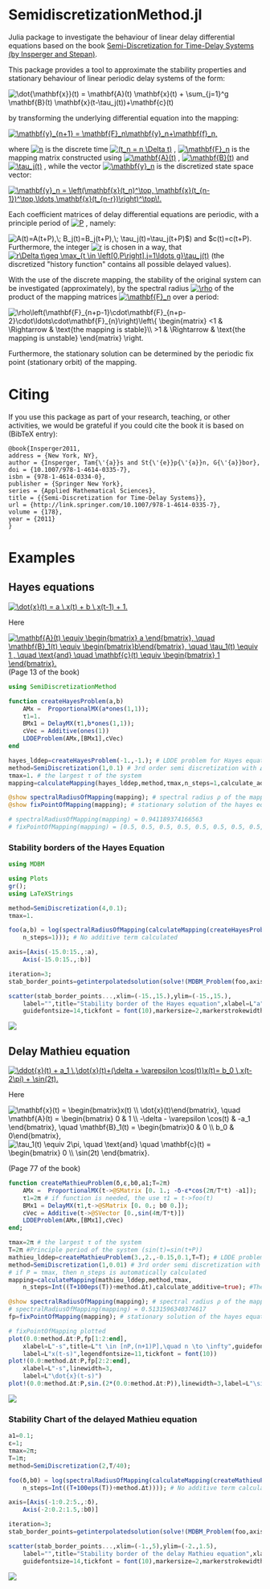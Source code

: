 # SemidiscretizationMethod.jl

Julia package to investigate the behaviour of linear delay differential equations based on the book 
[Semi-Discretization for Time-Delay Systems (by Insperger and Stepan)](http://link.springer.com/10.1007/978-1-4614-0335-7).

This package provides a tool to approximate the stability properties and stationary behaviour of linear periodic delay systems of the form:

<!-- $$\dot{\mathbf{x}}(t) = \mathbf{A}(t) \mathbf{x}(t) + \sum_{j=1}^g \mathbf{B}(t) \mathbf{x}(t-\tau_j(t))+\mathbf{c}(t)$$ -->

<img src="https://latex.codecogs.com/gif.latex?\dot{\mathbf{x}}(t)&space;=&space;\mathbf{A}(t)&space;\mathbf{x}(t)&space;&plus;&space;\sum_{j=1}^g&space;\mathbf{B}(t)&space;\mathbf{x}(t-\tau_j(t))&plus;\mathbf{c}(t)" title="\dot{\mathbf{x}}(t) = \mathbf{A}(t) \mathbf{x}(t) + \sum_{j=1}^g \mathbf{B}(t) \mathbf{x}(t-\tau_j(t))+\mathbf{c}(t)" />

by transforming the underlying differential equation into the mapping:
<!-- $$\mathbf{y}_{n+1} = \mathbf{F}_n\mathbf{y}_n+\mathbf{f}_n,$$ -->

<a href="https://www.codecogs.com/eqnedit.php?latex=\mathbf{y}_{n&plus;1}&space;=&space;\mathbf{F}_n\mathbf{y}_n&plus;\mathbf{f}_n," target="_blank"><img src="https://latex.codecogs.com/gif.latex?\mathbf{y}_{n&plus;1}&space;=&space;\mathbf{F}_n\mathbf{y}_n&plus;\mathbf{f}_n," title="\mathbf{y}_{n+1} = \mathbf{F}_n\mathbf{y}_n+\mathbf{f}_n," /></a>

where <!-- $n$ -->
<a href="https://www.codecogs.com/eqnedit.php?latex=n" target="_blank"><img src="https://latex.codecogs.com/gif.latex?n" title="n" /></a>
is the discrete time <!-- ($t_n = n \Delta t$) -->
<a href="https://www.codecogs.com/eqnedit.php?latex=(t_n&space;=&space;n&space;\Delta&space;t)" target="_blank"><img src="https://latex.codecogs.com/gif.latex?(t_n&space;=&space;n&space;\Delta&space;t)" title="(t_n = n \Delta t)" /></a>
, <!-- $\mathbf{F}_n$ -->
<a href="https://www.codecogs.com/eqnedit.php?latex=\mathbf{F}_n" target="_blank"><img src="https://latex.codecogs.com/gif.latex?\mathbf{F}_n" title="\mathbf{F}_n" /></a>
 is the mapping matrix constructed using <!-- $\mathbf{A}(t)$ -->
<a href="https://www.codecogs.com/eqnedit.php?latex=\mathbf{A}(t)" target="_blank"><img src="https://latex.codecogs.com/gif.latex?\mathbf{A}(t)" title="\mathbf{A}(t)" /></a>
, <!-- $\mathbf{B}(t)$ -->
<a href="https://www.codecogs.com/eqnedit.php?latex=\mathbf{B}(t)" target="_blank"><img src="https://latex.codecogs.com/gif.latex?\mathbf{B}(t)" title="\mathbf{B}(t)" /></a>
and <!-- $\tau_j(t)$ -->
<a href="https://www.codecogs.com/eqnedit.php?latex=\tau_j(t)" target="_blank"><img src="https://latex.codecogs.com/gif.latex?\tau_j(t)" title="\tau_j(t)" /></a>
, while the vector <!-- $\mathbf{y}_n$ -->
<a href="https://www.codecogs.com/eqnedit.php?latex=\mathbf{y}_n" target="_blank"><img src="https://latex.codecogs.com/gif.latex?\mathbf{y}_n" title="\mathbf{y}_n" /></a>
is the discretized state space vector:

<!-- $$ \mathbf{y}_n = \left(\mathbf{x}(t_n)^\top, \mathbf{x}(t_{n-1})^\top,\ldots,\mathbf{x}(t_{n-r})\right)^\top\!.$$ -->
<a href="https://www.codecogs.com/eqnedit.php?latex=\mathbf{y}_n&space;=&space;\left(\mathbf{x}(t_n)^\top,&space;\mathbf{x}(t_{n-1})^\top,\ldots,\mathbf{x}(t_{n-r})\right)^\top\!." target="_blank"><img src="https://latex.codecogs.com/gif.latex?\mathbf{y}_n&space;=&space;\left(\mathbf{x}(t_n)^\top,&space;\mathbf{x}(t_{n-1})^\top,\ldots,\mathbf{x}(t_{n-r})\right)^\top\!." title="\mathbf{y}_n = \left(\mathbf{x}(t_n)^\top, \mathbf{x}(t_{n-1})^\top,\ldots,\mathbf{x}(t_{n-r})\right)^\top\!." /></a>

Each coefficient matrices of delay differential equations are periodic, with a principle period of <!-- $P$ -->
<a href="https://www.codecogs.com/eqnedit.php?latex=P" target="_blank"><img src="https://latex.codecogs.com/gif.latex?P" title="P" /></a>
, namely:
<!-- $A(t)=A(t+P),\; B_j(t)=B_j(t+P),\; \tau_j(t)=\tau_j(t+P)$) and $c(t)=c(t+P)$ -->
<img src="https://latex.codecogs.com/gif.latex?A(t)=A(t&plus;P),\;&space;B_j(t)=B_j(t&plus;P),\;&space;\tau_j(t)=\tau_j(t&plus;P)$)&space;and&space;$c(t)=c(t&plus;P)." title="A(t)=A(t+P),\; B_j(t)=B_j(t+P),\; \tau_j(t)=\tau_j(t+P)$) and $c(t)=c(t+P)." />
Furthermore, the integer <!-- $r$ -->
<a href="https://www.codecogs.com/eqnedit.php?latex=r" target="_blank"><img src="https://latex.codecogs.com/gif.latex?r" title="r" /></a>
is chosen in a way, that <!-- $r\Delta t\geq \max_{t \in \left[0,P\right],j=1\ldots g}\tau_j(t)$ -->
<a href="https://www.codecogs.com/eqnedit.php?latex=\inline&space;r\Delta&space;t\geq&space;\max_{t&space;\in&space;\left[0,P\right],j=1\ldots&space;g}\tau_j(t)" target="_blank"><img src="https://latex.codecogs.com/gif.latex?\inline&space;r\Delta&space;t\geq&space;\max_{t&space;\in&space;\left[0,P\right],j=1\ldots&space;g}\tau_j(t)" title="r\Delta t\geq \max_{t \in \left[0,P\right],j=1\ldots g}\tau_j(t)" /></a>
 (the discretized "history function" contains all possible delayed values).  

With the use of the discrete mapping, the stability of the original system can be investigated (approximately), by the spectral radius <!-- $\rho$ -->
<a href="https://www.codecogs.com/eqnedit.php?latex=\rho" target="_blank"><img src="https://latex.codecogs.com/gif.latex?\rho" title="\rho" /></a>
 of the product of the mapping matrices <!-- $\mathbf{F}_n$ -->
<a href="https://www.codecogs.com/eqnedit.php?latex=\mathbf{F}_n" target="_blank"><img src="https://latex.codecogs.com/gif.latex?\mathbf{F}_n" title="\mathbf{F}_n" /></a>
 over a period:

<!-- $$\rho\left(\prod_{i=0}^{p-1}\mathbf{F}_{n+i}\right)\left\{
    \begin{matrix}
    <1 & \Rightarrow & \text{the mapping is stable}\\
    >1 & \Rightarrow & \text{the mapping is unstable}
    \end{matrix}
    \right.$$ -->
<img src="https://latex.codecogs.com/gif.latex?\rho\left(\mathbf{F}_{n&plus;p-1}\cdot\mathbf{F}_{n&plus;p-2}\cdot\ldots\cdot\mathbf{F}_{n}\right)\left\{&space;\begin{matrix}&space;<1&space;&&space;\Rightarrow&space;&&space;\text{the&space;mapping&space;is&space;stable}\\&space;>1&space;&&space;\Rightarrow&space;&&space;\text{the&space;mapping&space;is&space;unstable}&space;\end{matrix}&space;\right." title="\rho\left(\mathbf{F}_{n+p-1}\cdot\mathbf{F}_{n+p-2}\cdot\ldots\cdot\mathbf{F}_{n}\right)\left\{ \begin{matrix} <1 & \Rightarrow & \text{the mapping is stable}\\ >1 & \Rightarrow & \text{the mapping is unstable} \end{matrix} \right." />

Furthermore, the stationary solution can be determined by the periodic fix point (stationary orbit) of the mapping.
# Citing

If you use this package as part of your research, teaching, or other activities, we would be grateful if you could cite the book it is based on (BibTeX entry):
```
@book{Insperger2011,
address = {New York, NY},
author = {Insperger, Tam{\'{a}}s and St{\'{e}}p{\'{a}}n, G{\'{a}}bor},
doi = {10.1007/978-1-4614-0335-7},
isbn = {978-1-4614-0334-0},
publisher = {Springer New York},
series = {Applied Mathematical Sciences},
title = {{Semi-Discretization for Time-Delay Systems}},
url = {http://link.springer.com/10.1007/978-1-4614-0335-7},
volume = {178},
year = {2011}
}
```

# Examples
## Hayes equations
<!-- $$\dot{x}(t) = a \,x(t) + b \,x(t-1) + 1,$$ -->
<a href="https://www.codecogs.com/eqnedit.php?latex=\dot{x}(t)&space;=&space;a&space;\,x(t)&space;&plus;&space;b&space;\,x(t-1)&space;&plus;&space;1," target="_blank"><img src="https://latex.codecogs.com/gif.latex?\dot{x}(t)&space;=&space;a&space;\,x(t)&space;&plus;&space;b&space;\,x(t-1)&space;&plus;&space;1." title="\dot{x}(t) = a \,x(t) + b \,x(t-1) + 1." /></a>

Here 

<!-- $$ \mathbf{A}(t) \equiv \begin{bmatrix} a \end{bmatrix},
\quad \mathbf{B}_1(t) \equiv \begin{bmatrix}b\end{bmatrix},
\quad \tau_1(t) \equiv 1 , 
\quad \text{and} \quad \mathbf{c}(t) \equiv \begin{bmatrix} 1 \end{bmatrix}.$$ -->
<a href="https://www.codecogs.com/eqnedit.php?latex=\mathbf{A}(t)&space;\equiv&space;\begin{bmatrix}&space;a&space;\end{bmatrix},&space;\quad&space;\mathbf{B}_1(t)&space;\equiv&space;\begin{bmatrix}b\end{bmatrix},&space;\quad&space;\tau_1(t)&space;\equiv&space;1&space;,&space;\quad&space;\text{and}&space;\quad&space;\mathbf{c}(t)&space;\equiv&space;\begin{bmatrix}&space;1&space;\end{bmatrix}" target="_blank"><img src="https://latex.codecogs.com/gif.latex?\mathbf{A}(t)&space;\equiv&space;\begin{bmatrix}&space;a&space;\end{bmatrix},&space;\quad&space;\mathbf{B}_1(t)&space;\equiv&space;\begin{bmatrix}b\end{bmatrix},&space;\quad&space;\tau_1(t)&space;\equiv&space;1&space;,&space;\quad&space;\text{and}&space;\quad&space;\mathbf{c}(t)&space;\equiv&space;\begin{bmatrix}&space;1&space;\end{bmatrix}." title="\mathbf{A}(t) \equiv \begin{bmatrix} a \end{bmatrix}, \quad \mathbf{B}_1(t) \equiv \begin{bmatrix}b\end{bmatrix}, \quad \tau_1(t) \equiv 1 , \quad \text{and} \quad \mathbf{c}(t) \equiv \begin{bmatrix} 1 \end{bmatrix}." /></a>  
(Page 13 of the book)

```julia
using SemiDiscretizationMethod
```

```julia
function createHayesProblem(a,b)
    AMx =  ProportionalMX(a*ones(1,1));
    τ1=1. 
    BMx1 = DelayMX(τ1,b*ones(1,1));
    cVec = Additive(ones(1))
    LDDEProblem(AMx,[BMx1],cVec)
end
```

```julia
hayes_lddep=createHayesProblem(-1.,-1.); # LDDE problem for Hayes equation
method=SemiDiscretization(1,0.1) # 3rd order semi discretization with Δt=0.1
τmax=1. # the largest τ of the system
mapping=calculateMapping(hayes_lddep,method,τmax,n_steps=1,calculate_additive=true); #The discrete mapping of the system
```

```julia
@show spectralRadiusOfMapping(mapping); # spectral radius ρ of the mapping matrix (ρ>1 unstable, ρ<1 stable)
@show fixPointOfMapping(mapping); # stationary solution of the hayes equation (equilibrium position)

# spectralRadiusOfMapping(mapping) = 0.941189374166563
# fixPointOfMapping(mapping) = [0.5, 0.5, 0.5, 0.5, 0.5, 0.5, 0.5, 0.5, 0.5, 0.5, 0.5]
```
### Stability borders of the Hayes Equation
```julia
using MDBM

using Plots
gr();
using LaTeXStrings
```
```julia
method=SemiDiscretization(4,0.1);
τmax=1.

foo(a,b) = log(spectralRadiusOfMapping(calculateMapping(createHayesProblem(a,b),method,τmax,
    n_steps=1))); # No additive term calculated

axis=[Axis(-15.0:15.,:a),
    Axis(-15.0:15.,:b)]

iteration=3;
stab_border_points=getinterpolatedsolution(solve!(MDBM_Problem(foo,axis),iteration));

scatter(stab_border_points...,xlim=(-15.,15.),ylim=(-15.,15.),
    label="",title="Stability border of the Hayes equation",xlabel=L"a",ylabel=L"b",
    guidefontsize=14,tickfont = font(10),markersize=2,markerstrokewidth=0)
```
![](./assets/HayesStability.png)
## Delay Mathieu equation
<!-- $$\ddot{x}(t) + a_1 \,\dot{x}(t)+(\delta + \varepsilon \cos(t))x(t)= b_0 \,x(t-2\pi) + \sin(2t)$$ -->
<a href="https://www.codecogs.com/eqnedit.php?latex=\ddot{x}(t)&space;&plus;&space;a_1&space;\,\dot{x}(t)&plus;(\delta&space;&plus;&space;\varepsilon&space;\cos(t))x(t)=&space;b_0&space;\,x(t-2\pi)&space;&plus;&space;\sin(2t)" target="_blank"><img src="https://latex.codecogs.com/gif.latex?\ddot{x}(t)&space;&plus;&space;a_1&space;\,\dot{x}(t)&plus;(\delta&space;&plus;&space;\varepsilon&space;\cos(t))x(t)=&space;b_0&space;\,x(t-2\pi)&space;&plus;&space;\sin(2t)." title="\ddot{x}(t) + a_1 \,\dot{x}(t)+(\delta + \varepsilon \cos(t))x(t)= b_0 \,x(t-2\pi) + \sin(2t)." /></a>

Here 
<!-- $$ \mathbf{x}(t) = \begin{bmatrix}x(t) \\ \dot{x}(t)\end{bmatrix}, \quad
\mathbf{A}(t) = \begin{bmatrix} 0 & 1 \\ -\delta - \varepsilon \cos(t) & -a_1 \end{bmatrix},
\quad \mathbf{B}_1(t) = \begin{bmatrix}0 & 0 \\ b_0 & 0\end{bmatrix},
\quad \tau_1(t) \equiv 2\pi, 
\quad \text{and} \quad \mathbf{c}(t) = \begin{bmatrix} 0 \\ \sin(2t) \end{bmatrix}.$$ -->
<img src="https://latex.codecogs.com/gif.latex?\mathbf{x}(t)&space;=&space;\begin{bmatrix}x(t)&space;\\&space;\dot{x}(t)\end{bmatrix},&space;\quad&space;\mathbf{A}(t)&space;=&space;\begin{bmatrix}&space;0&space;&&space;1&space;\\&space;-\delta&space;-&space;\varepsilon&space;\cos(t)&space;&&space;-a_1&space;\end{bmatrix},&space;\quad&space;\mathbf{B}_1(t)&space;=&space;\begin{bmatrix}0&space;&&space;0&space;\\&space;b_0&space;&&space;0\end{bmatrix}," title="\mathbf{x}(t) = \begin{bmatrix}x(t) \\ \dot{x}(t)\end{bmatrix}, \quad \mathbf{A}(t) = \begin{bmatrix} 0 & 1 \\ -\delta - \varepsilon \cos(t) & -a_1 \end{bmatrix}, \quad \mathbf{B}_1(t) = \begin{bmatrix}0 & 0 \\ b_0 & 0\end{bmatrix}," />  
<br>
<img src="https://latex.codecogs.com/gif.latex?\tau_1(t)&space;\equiv&space;2\pi,&space;\quad&space;\text{and}&space;\quad&space;\mathbf{c}(t)&space;=&space;\begin{bmatrix}&space;0&space;\\&space;\sin(2t)&space;\end{bmatrix}." title="\tau_1(t) \equiv 2\pi, \quad \text{and} \quad \mathbf{c}(t) = \begin{bmatrix} 0 \\ \sin(2t) \end{bmatrix}." />

(Page 77 of the book)

```julia
function createMathieuProblem(δ,ε,b0,a1;T=2π)
    AMx =  ProportionalMX(t->@SMatrix [0. 1.; -δ-ε*cos(2π/T*t) -a1]);
    τ1=2π # if function is needed, the use τ1 = t->foo(t)
    BMx1 = DelayMX(τ1,t->@SMatrix [0. 0.; b0 0.]);
    cVec = Additive(t->@SVector [0.,sin(4π/T*t)])
    LDDEProblem(AMx,[BMx1],cVec)
end;
```
```julia
τmax=2π # the largest τ of the system
T=2π #Principle period of the system (sin(t)=sin(t+P)) 
mathieu_lddep=createMathieuProblem(3.,2.,-0.15,0.1,T=T); # LDDE problem for Hayes equation
method=SemiDiscretization(1,0.01) # 3rd order semi discretization with Δt=0.1
# if P = τmax, then n_steps is automatically calculated
mapping=calculateMapping(mathieu_lddep,method,τmax,
    n_steps=Int((T+100eps(T))÷method.Δt),calculate_additive=true); #The discrete mapping of the system

@show spectralRadiusOfMapping(mapping); # spectral radius ρ of the mapping matrix (ρ>1 unstable, ρ<1 stable)
# spectralRadiusOfMapping(mapping) = 0.5131596340374617
fp=fixPointOfMapping(mapping); # stationary solution of the hayes equation (equilibrium position)

# fixPointOfMapping plotted
plot(0.0:method.Δt:P,fp[1:2:end],
    xlabel=L"-s",title=L"t \in [nP,(n+1)P],\quad n \to \infty",guidefontsize=14,linewidth=3,
    label=L"x(t-s)",legendfontsize=11,tickfont = font(10))
plot!(0.0:method.Δt:P,fp[2:2:end],
    xlabel=L"-s",linewidth=3,
    label=L"\dot{x}(t-s)")
plot!(0.0:method.Δt:P,sin.(2*(0.0:method.Δt:P)),linewidth=3,label=L"\sin(2t)")
```
![](./assets/MathieuStationary.png)
### Stability Chart of the delayed Mathieu equation
```julia
a1=0.1;
ε=1;
τmax=2π;
T=1π;
method=SemiDiscretization(2,T/40);

foo(δ,b0) = log(spectralRadiusOfMapping(calculateMapping(createMathieuProblem(δ,ε,b0,a1,T=T),method,τmax,
    n_steps=Int((T+100eps(T))÷method.Δt)))); # No additive term calculated

axis=[Axis(-1:0.2:5.,:δ),
    Axis(-2:0.2:1.5,:b0)]
```
```julia
iteration=3;
stab_border_points=getinterpolatedsolution(solve!(MDBM_Problem(foo,axis),iteration));

scatter(stab_border_points...,xlim=(-1.,5),ylim=(-2.,1.5),
    label="",title="Stability border of the delay Mathieu equation",xlabel=L"\delta",ylabel=L"b_0",
    guidefontsize=14,tickfont = font(10),markersize=2,markerstrokewidth=0)
```
![](./assets/MathieuStability.png)
